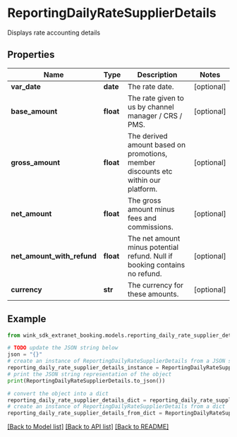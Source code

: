 # ReportingDailyRateSupplierDetails

Displays rate accounting details

## Properties

Name | Type | Description | Notes
------------ | ------------- | ------------- | -------------
**var_date** | **date** | The rate date. | [optional] 
**base_amount** | **float** | The rate given to us by channel manager / CRS / PMS. | [optional] 
**gross_amount** | **float** | The derived amount based on promotions, member discounts etc within our platform. | [optional] 
**net_amount** | **float** | The gross amount minus fees and commissions. | [optional] 
**net_amount_with_refund** | **float** | The net amount minus potential refund. Null if booking contains no refund. | [optional] 
**currency** | **str** | The currency for these amounts. | [optional] 

## Example

```python
from wink_sdk_extranet_booking.models.reporting_daily_rate_supplier_details import ReportingDailyRateSupplierDetails

# TODO update the JSON string below
json = "{}"
# create an instance of ReportingDailyRateSupplierDetails from a JSON string
reporting_daily_rate_supplier_details_instance = ReportingDailyRateSupplierDetails.from_json(json)
# print the JSON string representation of the object
print(ReportingDailyRateSupplierDetails.to_json())

# convert the object into a dict
reporting_daily_rate_supplier_details_dict = reporting_daily_rate_supplier_details_instance.to_dict()
# create an instance of ReportingDailyRateSupplierDetails from a dict
reporting_daily_rate_supplier_details_from_dict = ReportingDailyRateSupplierDetails.from_dict(reporting_daily_rate_supplier_details_dict)
```
[[Back to Model list]](../README.md#documentation-for-models) [[Back to API list]](../README.md#documentation-for-api-endpoints) [[Back to README]](../README.md)


